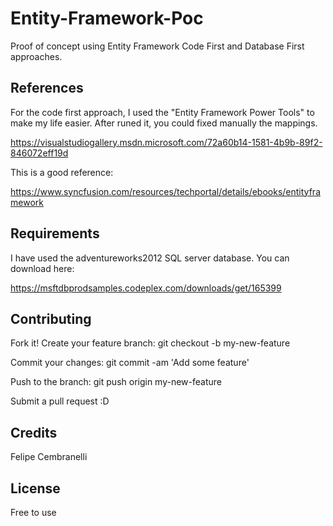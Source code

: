 # Entity-Framework-Poc
Proof of concept using Entity Framework Code First and Database First approaches.

## References

For the code first approach, I used the "Entity Framework Power Tools" to make my life easier. After runed it, you could fixed manually the mappings.

https://visualstudiogallery.msdn.microsoft.com/72a60b14-1581-4b9b-89f2-846072eff19d

This is a good reference:

https://www.syncfusion.com/resources/techportal/details/ebooks/entityframework

## Requirements

I have used the adventureworks2012 SQL server database. You can download here:

https://msftdbprodsamples.codeplex.com/downloads/get/165399

## Contributing

Fork it!
Create your feature branch: 
git checkout -b my-new-feature

Commit your changes: 
git commit -am 'Add some feature'

Push to the branch: 
git push origin my-new-feature

Submit a pull request :D

## Credits

Felipe Cembranelli

## License

Free to use
